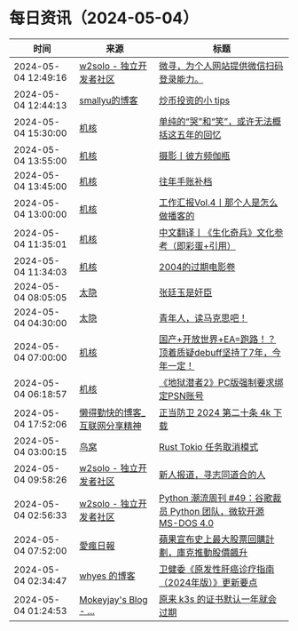 ﻿# 每日资讯（2024-05-04）

|时间|来源|标题|
|---|---|---|
|2024-05-04 12:49:16|[w2solo - 独立开发者社区](https://w2solo.com/topics/feed)|[微寻，为个人网站提供微信扫码登录能力。](https://w2solo.com/topics/4593)|
|2024-05-04 12:44:13|[smallyu的博客](https://smallyu.net/atom.xml)|[炒币投资的小 tips](https://smallyu.net/2024/05/04/%E7%82%92%E5%B8%81%E6%8A%95%E8%B5%84%E7%9A%84%E5%B0%8F-tips/)|
|2024-05-04 15:30:00|[机核](https://www.gcores.com/rss)|[单纯的“哭”和“笑”，或许无法概括这五年的回忆](https://www.gcores.com/articles/181208)|
|2024-05-04 13:55:00|[机核](https://www.gcores.com/rss)|[摄影丨彼方频伽瓶](https://www.gcores.com/articles/181216)|
|2024-05-04 13:45:00|[机核](https://www.gcores.com/rss)|[往年手账补档](https://www.gcores.com/articles/181214)|
|2024-05-04 13:00:00|[机核](https://www.gcores.com/rss)|[工作汇报Vol.4丨那个人是怎么做播客的](https://www.gcores.com/radios/181000)|
|2024-05-04 11:35:01|[机核](https://www.gcores.com/rss)|[中文翻译丨《生化奇兵》文化参考（即彩蛋+引用）](https://www.gcores.com/articles/181229)|
|2024-05-04 11:34:03|[机核](https://www.gcores.com/rss)|[2004的过期电影卷](https://www.gcores.com/articles/181230)|
|2024-05-04 08:05:05|[太隐](https://wangyurui.com/feed.xml)|[张廷玉是奸臣](https://wangyurui.com/posts/zhang-ting-yu-shi-jian-chen-e9f99667)|
|2024-05-04 04:30:00|[太隐](https://wangyurui.com/feed.xml)|[青年人，读马克思吧！](https://wangyurui.com/posts/qing-nian-ren-du-ma-ke-si-ba-5127bf67)|
|2024-05-04 07:00:00|[机核](https://www.gcores.com/rss)|[国产+开放世界+EA=跑路！？顶着质疑debuff坚持了7年，今年一定！](https://www.gcores.com/videos/181168)|
|2024-05-04 06:18:57|[机核](https://www.gcores.com/rss)|[《地狱潜者2》PC版强制要求绑定PSN账号](https://www.gcores.com/articles/181215)|
|2024-05-04 17:52:06|[懒得勤快的博客_互联网分享精神](https://masuit.com/rss)|[正当防卫 2024 第二十条 4k 下载](https://masuit.com/23)|
|2024-05-04 03:00:15|[鸟窝](https://colobu.com/atom.xml)|[Rust Tokio 任务取消模式](https://colobu.com/2024/05/04/Rust-tokio-task-cancellation-patterns/)|
|2024-05-04 09:58:26|[w2solo - 独立开发者社区](https://w2solo.com/topics/feed)|[新人报道，寻志同道合的人](https://w2solo.com/topics/4592)|
|2024-05-04 02:56:33|[w2solo - 独立开发者社区](https://w2solo.com/topics/feed)|[Python 潮流周刊 #49：谷歌裁员 Python 团队，微软开源 MS-DOS 4.0](https://w2solo.com/topics/4591)|
|2024-05-04 07:52:00|[愛瘋日報](http://www.iphonetaiwan.org/feeds/posts/default)|[蘋果宣布史上最大股票回購計劃，庫克推動股價飆升](https://www.iphonetaiwan.org/2024/05/apple-1100-billion-buyback-strategy.html)|
|2024-05-04 02:34:47|[whyes 的博客](https://whyes.org/feed.xml)|[卫健委《原发性肝癌诊疗指南（2024年版）》更新要点](http://whyes.org/2024/cnlc-hcc-guideline-2024)|
|2024-05-04 01:24:53|[Mokeyjay's Blog - ...](https://www.mokeyjay.com/feed)|[原来 k3s 的证书默认一年就会过期](https://mok.moe/p/3c20)|
